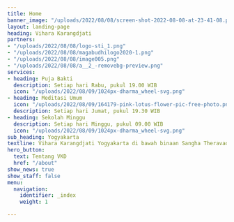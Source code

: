 ```yaml
---
title: Home
banner_image: "/uploads/2022/08/08/screen-shot-2022-08-08-at-23-41-08.png"
layout: landing-page
heading: Vihara Karangdjati
partners:
- "/uploads/2022/08/08/logo-sti_1.png"
- "/uploads/2022/08/08/magabudhilogo2020-1.png"
- "/uploads/2022/08/08/image005.png"
- "/uploads/2022/08/08/a__2_-removebg-preview.png"
services:
- heading: Puja Bakti
  description: Setiap hari Rabu, pukul 19.00 WIB
  icon: "/uploads/2022/08/09/1024px-dharma_wheel-svg.png"
- heading: Meditasi Umum
  icon: "/uploads/2022/08/09/164179-pink-lotus-flower-pic-free-photo.png"
  description: Setiap hari Jumat, pukul 19.30 WIB
- heading: Sekolah Minggu
  description: Setiap hari Minggu, pukul 09.00 WIB
  icon: "/uploads/2022/08/09/1024px-dharma_wheel-svg.png"
sub_heading: Yogyakarta
textline: Vihara Karangdjati Yogyakarta di bawah binaan Sangha Theravada Indonesia
hero_button:
  text: Tentang VKD
  href: "/about"
show_news: true
show_staff: false
menu:
  navigation:
    identifier: _index
    weight: 1

---
```


